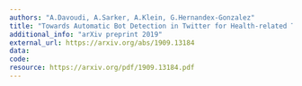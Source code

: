 ```yaml
---
authors: "A.Davoudi, A.Sarker, A.Klein, G.Hernandex-Gonzalez"
title: "Towards Automatic Bot Detection in Twitter for Health-related Tasks"
additional_info: "arXiv preprint 2019"
external_url: https://arxiv.org/abs/1909.13184
data:
code:
resource: https://arxiv.org/pdf/1909.13184.pdf
---
```

